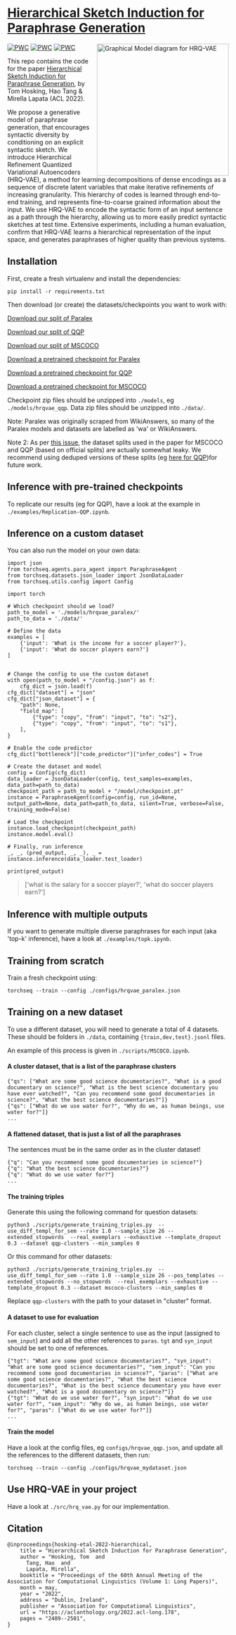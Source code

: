 # [Hierarchical Sketch Induction for Paraphrase Generation](https://aclanthology.org/2022.acl-long.178/)


<img src="https://raw.githubusercontent.com/tomhosking/hrq-vae/main/hrqvae_gm.png" width="300" align="right" alt="Graphical Model diagram for HRQ-VAE" />



[![PWC](https://img.shields.io/endpoint.svg?url=https://paperswithcode.com/badge/hierarchical-sketch-induction-for-paraphrase/paraphrase-generation-on-mscoco)](https://paperswithcode.com/sota/paraphrase-generation-on-mscoco?p=hierarchical-sketch-induction-for-paraphrase)
[![PWC](https://img.shields.io/endpoint.svg?url=https://paperswithcode.com/badge/hierarchical-sketch-induction-for-paraphrase/paraphrase-generation-on-paralex)](https://paperswithcode.com/sota/paraphrase-generation-on-paralex?p=hierarchical-sketch-induction-for-paraphrase)
[![PWC](https://img.shields.io/endpoint.svg?url=https://paperswithcode.com/badge/hierarchical-sketch-induction-for-paraphrase/paraphrase-generation-on-quora-question-pairs-1)](https://paperswithcode.com/sota/paraphrase-generation-on-quora-question-pairs-1?p=hierarchical-sketch-induction-for-paraphrase)

This repo contains the code for the paper [Hierarchical Sketch Induction for Paraphrase Generation](https://aclanthology.org/2022.acl-long.178/), by Tom Hosking, Hao Tang & Mirella Lapata (ACL 2022).

We propose a generative model of paraphrase generation, that encourages syntactic diversity by conditioning on an explicit syntactic sketch. We introduce Hierarchical Refinement Quantized Variational Autoencoders (HRQ-VAE), a method for learning decompositions of dense encodings as a sequence of discrete latent variables that make iterative refinements of increasing granularity. This hierarchy of codes is learned through end-to-end training, and represents fine-to-coarse grained information about the input. We use HRQ-VAE to encode the syntactic form of an input sentence as a path through the hierarchy, allowing us to more easily predict syntactic sketches at test time. Extensive experiments, including a human evaluation, confirm that HRQ-VAE learns a hierarchical representation of the input space, and generates paraphrases of higher quality than previous systems.

## Installation

First, create a fresh virtualenv and install the dependencies:
```
pip install -r requirements.txt
```

Then download (or create) the datasets/checkpoints you want to work with:

<a href="https://tomho.sk/models/separator/data_paralex.zip" download>Download our split of Paralex</a>

<a href="https://tomho.sk/models/separator/data_qqp.zip" download>Download our split of QQP</a>

<a href="https://tomho.sk/models/hrqvae/data_mscoco.zip" download>Download our split of MSCOCO</a>

<a href="https://tomho.sk/models/hrqvae/hrqvae_paralex.zip" download>Download a pretrained checkpoint for Paralex</a>

<a href="https://tomho.sk/models/hrqvae/hrqvae_qqp.zip" download>Download a pretrained checkpoint for QQP</a>

<a href="https://tomho.sk/models/hrqvae/hrqvae_mscoco.zip" download>Download a pretrained checkpoint for MSCOCO</a>

Checkpoint zip files should be unzipped into `./models`, eg `./models/hrqvae_qqp`. Data zip files should be unzipped into `./data/`.

Note: Paralex was originally scraped from WikiAnswers, so many of the Paralex models and datasets are labelled as 'wa' or WikiAnswers.

Note 2: As per [this issue](https://github.com/tomhosking/hrq-vae/issues/2), the dataset splits used in the paper for MSCOCO and QQP (based on official splits) are actually somewhat leaky. We recommend using deduped versions of these splits (eg [here for QQP](https://tomho.sk/models/hrqvae/qqp_deduped.zip))for future work.

## Inference with pre-trained checkpoints

To replicate our results (eg for QQP), have a look at the example in `./examples/Replication-QQP.ipynb`.

## Inference on a custom dataset

You can also run the model on your own data:

```
import json
from torchseq.agents.para_agent import ParaphraseAgent
from torchseq.datasets.json_loader import JsonDataLoader
from torchseq.utils.config import Config

import torch

# Which checkpoint should we load?
path_to_model = './models/hrqvae_paralex/'
path_to_data = './data/'

# Define the data
examples = [
    {'input': 'What is the income for a soccer player?'},
    {'input': 'What do soccer players earn?'}
]


# Change the config to use the custom dataset
with open(path_to_model + "/config.json") as f:
    cfg_dict = json.load(f)
cfg_dict["dataset"] = "json"
cfg_dict["json_dataset"] = {
    "path": None,
    "field_map": [
        {"type": "copy", "from": "input", "to": "s2"},
        {"type": "copy", "from": "input", "to": "s1"},
    ],
}

# Enable the code predictor
cfg_dict["bottleneck"]["code_predictor"]["infer_codes"] = True

# Create the dataset and model
config = Config(cfg_dict)
data_loader = JsonDataLoader(config, test_samples=examples, data_path=path_to_data)
checkpoint_path = path_to_model + "/model/checkpoint.pt"
instance = ParaphraseAgent(config=config, run_id=None, output_path=None, data_path=path_to_data, silent=True, verbose=False, training_mode=False)

# Load the checkpoint
instance.load_checkpoint(checkpoint_path)
instance.model.eval()
    
# Finally, run inference
_, _, (pred_output, _, _), _ = instance.inference(data_loader.test_loader)

print(pred_output)
```
> ['what is the salary for a soccer player?', 'what do soccer players earn?']

## Inference with multiple outputs

If you want to generate multiple diverse paraphrases for each input (aka 'top-k' inference), have a look at `./examples/topk.ipynb`.

## Training from scratch

Train a fresh checkpoint using:

```
torchseq --train --config ./configs/hrqvae_paralex.json
```

## Training on a new dataset

To use a different dataset, you will need to generate a total of 4 datasets. These should be folders in `./data`, containing `{train,dev,test}.jsonl` files.

An example of this process is given in `./scripts/MSCOCO.ipynb`.

#### A cluster dataset, that is a list of the paraphrase clusters

```
{"qs": ["What are some good science documentaries?", "What is a good documentary on science?", "What is the best science documentary you have ever watched?", "Can you recommend some good documentaries in science?", "What the best science documentaries?"]}
{"qs": ["What do we use water for?", "Why do we, as human beings, use water for?"]}
...
```

#### A flattened dataset, that is just a list of all the paraphrases

The sentences must be in the same order as in the cluster dataset!

```
{"q": "Can you recommend some good documentaries in science?"}
{"q": "What the best science documentaries?"}
{"q": "What do we use water for?"}
...
```

#### The training triples

Generate this using the following command for question datasets:

```
python3 ./scripts/generate_training_triples.py  --use_diff_templ_for_sem --rate 1.0 --sample_size 26 --extended_stopwords  --real_exemplars --exhaustive --template_dropout 0.3 --dataset qqp-clusters --min_samples 0
```

Or this command for other datasets:
```
python3 ./scripts/generate_training_triples.py  --use_diff_templ_for_sem --rate 1.0 --sample_size 26 --pos_templates --extended_stopwords --no_stopwords  --real_exemplars --exhaustive --template_dropout 0.3 --dataset mscoco-clusters --min_samples 0
```

Replace `qqp-clusters` with the path to your dataset in "cluster" format.


#### A dataset to use for evaluation

For each cluster, select a single sentence to use as the input (assigned to `sem_input`) and add all the other references to `paras`. `tgt` and `syn_input` should be set to one of references.

```
{"tgt": "What are some good science documentaries?", "syn_input": "What are some good science documentaries?", "sem_input": "Can you recommend some good documentaries in science?", "paras": ["What are some good science documentaries?", "What the best science documentaries?", "What is the best science documentary you have ever watched?", "What is a good documentary on science?"]}
{"tgt": "What do we use water for?", "syn_input": "What do we use water for?", "sem_input": "Why do we, as human beings, use water for?", "paras": ["What do we use water for?"]}
...
```

#### Train the model

Have a look at the config files, eg `configs/hrqvae_qqp.json`, and update all the references to the different datasets, then run:

`torchseq --train --config ./configs/hrqvae_mydataset.json`

## Use HRQ-VAE in your project

Have a look at `./src/hrq_vae.py` for our implementation.


## Citation

```
@inproceedings{hosking-etal-2022-hierarchical,
    title = "Hierarchical Sketch Induction for Paraphrase Generation",
    author = "Hosking, Tom  and
      Tang, Hao  and
      Lapata, Mirella",
    booktitle = "Proceedings of the 60th Annual Meeting of the Association for Computational Linguistics (Volume 1: Long Papers)",
    month = may,
    year = "2022",
    address = "Dublin, Ireland",
    publisher = "Association for Computational Linguistics",
    url = "https://aclanthology.org/2022.acl-long.178",
    pages = "2489--2501",
}
```

